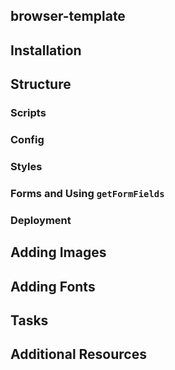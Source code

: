 

## browser-template

## Installation


## Structure

### Scripts


### Config


### Styles


### Forms and Using `getFormFields`

### Deployment


## Adding Images


## Adding Fonts


## Tasks


## Additional Resources
